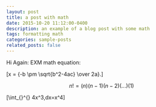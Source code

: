 ```yaml
---
layout: post
title: a post with math
date: 2015-10-20 11:12:00-0400
description: an example of a blog post with some math
tags: formatting math
categories: sample-posts
related_posts: false
---
```


Hi Again:
EXM math equation:

  \[x = {-b \pm \sqrt{b^2-4ac} \over 2a}.\]


  $$ n!=(n)(n-1)(n-2)(...)(1) $$


  \[\int_{}^{} 4x^3\,dx=x^4\]



